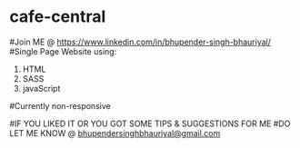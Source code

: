 # cafe-central
#Join ME @ https://www.linkedin.com/in/bhupender-singh-bhauriyal/
#Single Page Website using:
1. HTML
2. SASS
3. javaScript

#Currently non-responsive

#IF YOU LIKED IT OR YOU GOT SOME TIPS & SUGGESTIONS FOR ME
#DO LET ME KNOW @ bhupendersinghbhauriyal@gmail.com
